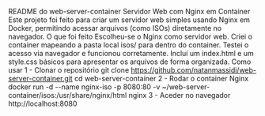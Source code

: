 README do web-server-container
Servidor Web com Nginx em Container
Este projeto foi feito para criar um servidor web simples usando Nginx em Docker, permitindo acessar arquivos (como ISOs) diretamente no navegador.
O que foi feito
Escolheu-se o Nginx como servidor web.
Criei o container mapeando a pasta local isos/ para dentro do container.
Testei o acesso via navegador e funcionou corretamente.
Incluí um index.html e um style.css básicos para apresentar os arquivos de forma organizada.
Como usar
1 - Clonar o repositório
 git clone https://github.com/natanmassidi/web-server-container.git
cd web-server-container
2 - Rodar o container Nginx
 docker run -d --name nginx-iso -p 8080:80 -v ~/web-server-container/isos:/usr/share/nginx/html nginx
3 - Aceder no navegador
 http://localhost:8080
